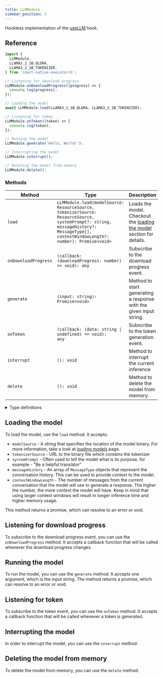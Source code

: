 ```yaml
---
title: LLMModule
sidebar_position: 3
---
```


Hookless implementation of the [useLLM](../natural-language-processing/useLLM.md) hook.

## Reference

```typescript
import {
  LLMModule,
  LLAMA3_2_1B_QLORA,
  LLAMA3_2_1B_TOKENIZER,
} from 'react-native-executorch';

// Listening for download progress
LLMModule.onDownloadProgress((progress) => {
  console.log(progress);
});

// Loading the model
await LLMModule.load(LLAMA3_2_1B_QLORA, LLAMA3_2_1B_TOKENIZER);

// Listening for token
LLMModule.onToken((token) => {
  console.log(token);
});

// Running the model
LLMModule.generate('Hello, World!');

// Interrupting the model
LLMModule.interrupt();

// Deleting the model from memory
LLMModule.delete();
```

### Methods

| Method               | Type                                                                                                                                                                               | Description                                                                                |
| -------------------- | ---------------------------------------------------------------------------------------------------------------------------------------------------------------------------------- | ------------------------------------------------------------------------------------------ |
| `load`               | `LLMModule.load(modelSource: ResourceSource, tokenizerSource: ResourceSource, systemPrompt?: string, messageHistory?: MessageType[], contextWindowLength?: number): Promise<void>` | Loads the model. Checkout the [loading the model](#loading-the-model) section for details. |
| `onDownloadProgress` | `(callback: (downloadProgress: number) => void): any`                                                                                                                              | Subscribe to the download progress event.                                                  |
| `generate`           | `(input: string): Promise<void>`                                                                                                                                                   | Method to start generating a response with the given input string.                         |
| `onToken`            | <code>(callback: (data: string &#124; undefined) => void): any</code>                                                                                                              | Subscribe to the token generation event.                                                   |
| `interrupt`          | `(): void`                                                                                                                                                                         | Method to interrupt the current inference                                                  |
| `delete`             | `(): void`                                                                                                                                                                         | Method to delete the model from memory.                                                    |

<details>
<summary>Type definitions</summary>

```typescript
type ResourceSource = string | number;

interface MessageType {
  role: 'user' | 'assistant';
  content: string;
}
```

</details>

## Loading the model

To load the model, use the `load` method. It accepts:

- `modelSource` - A string that specifies the location of the model binary. For more information, take a look at [loading models](../fundamentals/loading-models.md) page.
- `tokenizerSource` - URL to the binary file which contains the tokenizer
- `systemPrompt` - Often used to tell the model what is its purpose, for example - "Be a helpful translator"
- `messageHistory` - An array of `MessageType` objects that represent the conversation history. This can be used to provide context to the model.
- `contextWindowLength` - The number of messages from the current conversation that the model will use to generate a response. The higher the number, the more context the model will have. Keep in mind that using larger context windows will result in longer inference time and higher memory usage.

This method returns a promise, which can resolve to an error or void.

## Listening for download progress

To subscribe to the download progress event, you can use the `onDownloadProgress` method. It accepts a callback function that will be called whenever the download progress changes.

## Running the model

To run the model, you can use the `generate` method. It accepts one argument, which is the input string. The method returns a promise, which can resolve to an error or void.

## Listening for token

To subscribe to the token event, you can use the `onToken` method. It accepts a callback function that will be called whenever a token is generated.

## Interrupting the model

In order to interrupt the model, you can use the `interrupt` method.

## Deleting the model from memory

To delete the model from memory, you can use the `delete` method.
